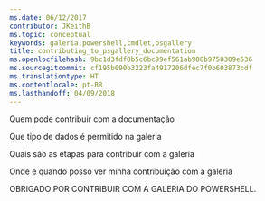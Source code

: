 ```yaml
---
ms.date: 06/12/2017
contributor: JKeithB
ms.topic: conceptual
keywords: galeria,powershell,cmdlet,psgallery
title: contributing_to_psgallery_documentation
ms.openlocfilehash: 9bc1d3fdf8b5c6bc99ef561ab908b9758309e536
ms.sourcegitcommit: cf195b090b3223fa4917206dfec7f0b603873cdf
ms.translationtype: HT
ms.contentlocale: pt-BR
ms.lasthandoff: 04/09/2018
---
```

Quem pode contribuir com a documentação

Que tipo de dados é permitido na galeria

Quais são as etapas para contribuir com a galeria

Onde e quando posso ver minha contribuição com a galeria

OBRIGADO POR CONTRIBUIR COM A GALERIA DO POWERSHELL.